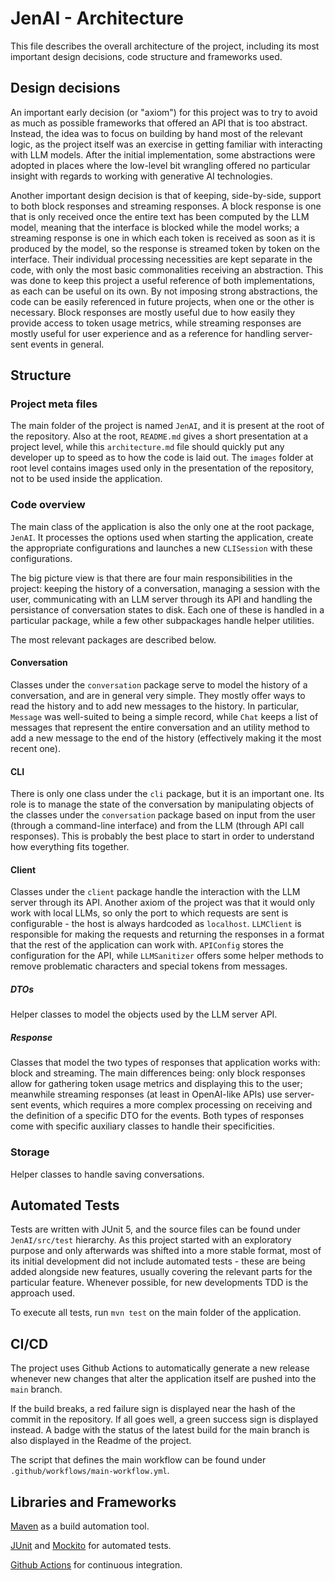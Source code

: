 # JenAI - Architecture

This file describes the overall architecture of the project, including its most important design decisions, code structure and frameworks used.

## Design decisions

An important early decision (or "axiom") for this project was to try to avoid as much as possible frameworks that offered an API that is too abstract. Instead, the idea was to focus on building by hand most of the relevant logic, as the project itself was an exercise in getting familiar with interacting with LLM models. After the initial implementation, some abstractions were adopted in places where the low-level bit wrangling offered no particular insight with regards to working with generative AI technologies.

Another important design decision is that of keeping, side-by-side, support to both block responses and streaming responses. A block response is one that is only received once the entire text has been computed by the LLM model, meaning that the interface is blocked while the model works; a streaming response is one in which each token is received as soon as it is produced by the model, so the response is streamed token by token on the interface. Their individual processing necessities are kept separate in the code, with only the most basic commonalities receiving an abstraction. This was done to keep this project a useful reference of both implementations, as each can be useful on its own. By not imposing strong abstractions, the code can be easily referenced in future projects, when one or the other is necessary. Block responses are mostly useful due to how easily they provide access to token usage metrics, while streaming responses are mostly useful for user experience and as a reference for handling server-sent events in general.

## Structure

### Project meta files

The main folder of the project is named `JenAI`, and it is present at the root of the repository. Also at the root, `README.md` gives a short presentation at a project level, while this `architecture.md` file should quickly put any developer up to speed as to how the code is laid out. The `images` folder at root level contains images used only in the presentation of the repository, not to be used inside the application.

### Code overview

The main class of the application is also the only one at the root package, `JenAI`. It processes the options used when starting the application, create the appropriate configurations and launches a new `CLISession` with these configurations.

The big picture view is that there are four main responsibilities in the project: keeping the history of a conversation, managing a session with the user, communicating with an LLM server through its API and handling the persistance of conversation states to disk. Each one of these is handled in a particular package, while a few other subpackages handle helper utilities.

The most relevant packages are described below.

#### Conversation

Classes under the `conversation` package serve to model the history of a conversation, and are in general very simple. They mostly offer ways to read the history and to add new messages to the history. In particular, `Message` was well-suited to being a simple record, while `Chat` keeps a list of messages that represent the entire conversation and an utility method to add a new message to the end of the history (effectively making it the most recent one).

#### CLI

There is only one class under the `cli` package, but it is an important one. Its role is to manage the state of the conversation by manipulating objects of the classes under the `conversation` package based on input from the user (through a command-line interface) and from the LLM (through API call responses). This is probably the best place to start in order to understand how everything fits together.

#### Client

Classes under the `client` package handle the interaction with the LLM server through its API. Another axiom of the project was that it would only work with local LLMs, so only the port to which requests are sent is configurable - the host is always hardcoded as `localhost`. `LLMClient` is responsible for making the requests and returning the responses in a format that the rest of the application can work with. `APIConfig` stores the configuration for the API, while `LLMSanitizer` offers some helper methods to remove problematic characters and special tokens from messages.

##### DTOs

Helper classes to model the objects used by the LLM server API.

##### Response

Classes that model the two types of responses that application works with: block and streaming. The main differences being: only block responses allow for gathering token usage metrics and displaying this to the user; meanwhile streaming responses (at least in OpenAI-like APIs) use server-sent events, which requires a more complex processing on receiving and the definition of a specific DTO for the events. Both types of responses come with specific auxiliary classes to handle their specificities.

### Storage

Helper classes to handle saving conversations.

## Automated Tests

Tests are written with JUnit 5, and the source files can be found under `JenAI/src/test` hierarchy. As this project started with an exploratory purpose and only afterwards was shifted into a more stable format, most of its initial development did not include automated tests - these are being added alongside new features, usually covering the relevant parts for the particular feature. Whenever possible, for new developments TDD is the approach used.

To execute all tests, run `mvn test` on the main folder of the application.

## CI/CD

The project uses Github Actions to automatically generate a new release whenever new changes that alter the application itself are pushed into the `main` branch.

If the build breaks, a red failure sign is displayed near the hash of the commit in the repository. If all goes well, a green success sign is displayed instead. A badge with the status of the latest build for the main branch is also displayed in the Readme of the project.

The script that defines the main workflow can be found under `.github/workflows/main-workflow.yml`.


## Libraries and Frameworks

[Maven](https://maven.apache.org/guides/getting-started/maven-in-five-minutes.html) as a build automation tool.

[JUnit](https://junit.org/junit5/docs/current/user-guide/) and [Mockito](https://javadoc.io/doc/org.mockito/mockito-core/latest/org/mockito/Mockito.html) for automated tests.

[Github Actions](https://docs.github.com/en/actions/learn-github-actions) for continuous integration.


